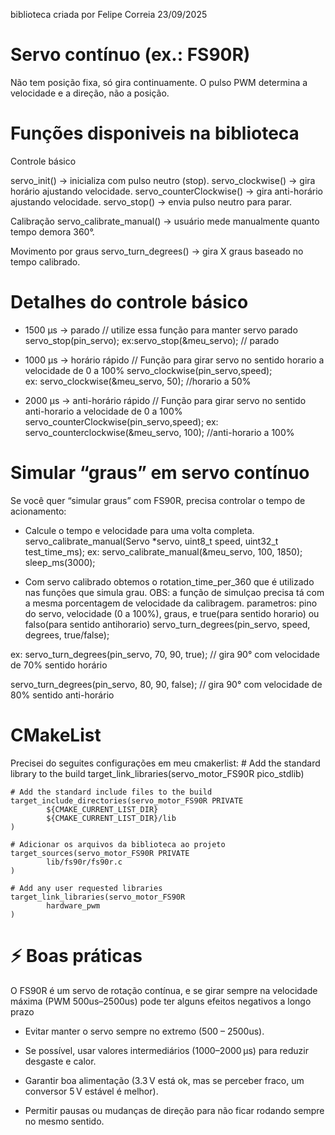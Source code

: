 biblioteca criada por Felipe Correia 23/09/2025

# Servo contínuo (ex.: FS90R)
Não tem posição fixa, só gira continuamente.
O pulso PWM determina a velocidade e a direção, não a posição.

# Funções disponiveis na biblioteca
Controle básico

servo_init() → inicializa com pulso neutro (stop).
servo_clockwise() → gira horário ajustando velocidade.
servo_counterClockwise() → gira anti-horário ajustando velocidade.
servo_stop() → envia pulso neutro para parar.

Calibração
servo_calibrate_manual() → usuário mede manualmente quanto tempo demora 360°.

Movimento por graus
servo_turn_degrees() → gira X graus baseado no tempo calibrado.

# Detalhes do controle básico
* 1500 µs → parado
// utilize essa função para manter servo parado
servo_stop(pin_servo); 
ex:servo_stop(&meu_servo); // parado

* 1000 µs → horário rápido
// Função para girar servo no sentido horario a velocidade de 0 a 100%
servo_clockwise(pin_servo,speed);  
ex: servo_clockwise(&meu_servo, 50); //horario a 50%

* 2000 µs → anti-horário rápido
// Função para girar servo no sentido anti-horario a velocidade de 0 a 100%
servo_counterClockwise(pin_servo,speed);
ex: servo_counterclockwise(&meu_servo, 100); //anti-horario a 100%

# Simular “graus” em servo contínuo
Se você quer “simular graus” com FS90R, precisa controlar o tempo de acionamento:

* Calcule o tempo e velocidade para uma volta completa.
servo_calibrate_manual(Servo *servo, uint8_t speed, uint32_t test_time_ms);
ex: servo_calibrate_manual(&meu_servo, 100, 1850);
    sleep_ms(3000);

* Com servo calibrado obtemos o rotation_time_per_360 que é utilizado nas funções que simula grau. OBS: a função de simulçao precisa tá com a mesma porcentagem de velocidade da calibragem.
parametros: pino do servo, velocidade (0 a 100%), graus, e true(para sentido horario) ou falso(para sentido antihorario)
servo_turn_degrees(pin_servo, speed, degrees, true/false);

ex:
servo_turn_degrees(pin_servo, 70, 90, true); // gira 90° com velocidade de 70% sentido horário

servo_turn_degrees(pin_servo, 80, 90, false); // gira 90° com velocidade de 80% sentido anti-horário


# CMakeList
Precisei do seguites configurações em meu cmakerlist: 
    # Add the standard library to the build
    target_link_libraries(servo_motor_FS90R
            pico_stdlib)

    # Add the standard include files to the build
    target_include_directories(servo_motor_FS90R PRIVATE
            ${CMAKE_CURRENT_LIST_DIR}
            ${CMAKE_CURRENT_LIST_DIR}/lib
    )

    # Adicionar os arquivos da biblioteca ao projeto
    target_sources(servo_motor_FS90R PRIVATE
            lib/fs90r/fs90r.c
    )

    # Add any user requested libraries
    target_link_libraries(servo_motor_FS90R 
            hardware_pwm        
    )

# ⚡ Boas práticas
O FS90R é um servo de rotação contínua, e se girar sempre na velocidade máxima (PWM 500us–2500us) pode ter alguns efeitos negativos a longo prazo

* Evitar manter o servo sempre no extremo (500 – 2500us).

* Se possível, usar valores intermediários (1000–2000 µs) para reduzir desgaste e calor.

* Garantir boa alimentação (3.3 V está ok, mas se perceber fraco, um conversor 5 V estável é melhor).

* Permitir pausas ou mudanças de direção para não ficar rodando sempre no mesmo sentido.

